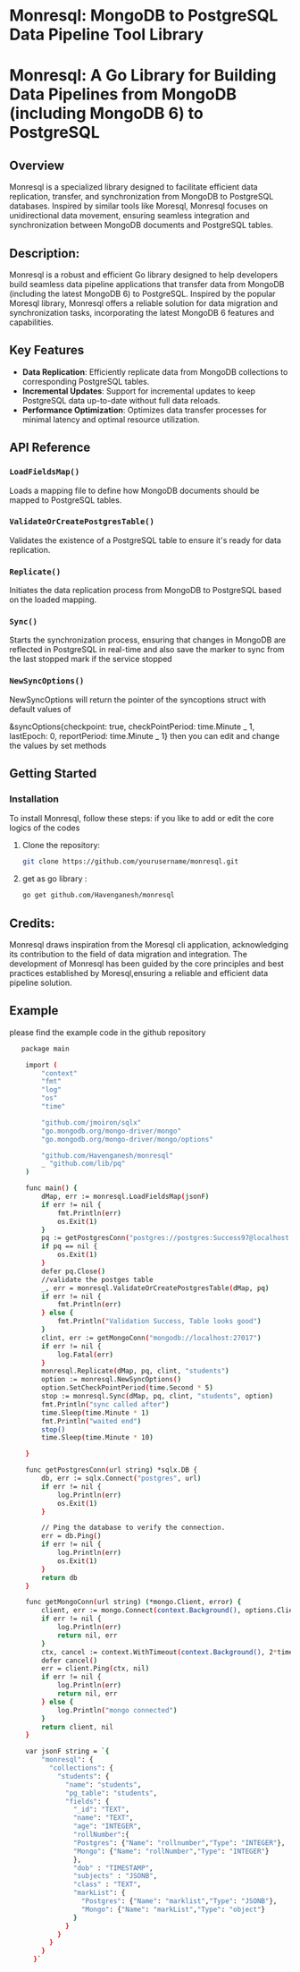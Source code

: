 # Monresql: MongoDB to PostgreSQL Data Pipeline Tool Library

# Monresql: A Go Library for Building Data Pipelines from MongoDB (including MongoDB 6) to PostgreSQL

## Overview

Monresql is a specialized library designed to facilitate efficient data replication, transfer, and synchronization from MongoDB to PostgreSQL databases. Inspired by similar tools like Moresql, Monresql focuses on unidirectional data movement, ensuring seamless integration and synchronization between MongoDB documents and PostgreSQL tables.

## Description:

Monresql is a robust and efficient Go library designed to help developers build seamless data pipeline applications that transfer data from MongoDB
(including the latest MongoDB 6) to PostgreSQL. Inspired by the popular Moresql library,
Monresql offers a reliable solution for data migration and synchronization tasks, incorporating the latest MongoDB 6 features and capabilities.

## Key Features

- **Data Replication**: Efficiently replicate data from MongoDB collections to corresponding PostgreSQL tables.
- **Incremental Updates**: Support for incremental updates to keep PostgreSQL data up-to-date without full data reloads.
- **Performance Optimization**: Optimizes data transfer processes for minimal latency and optimal resource utilization.

## API Reference

### `LoadFieldsMap()`

Loads a mapping file to define how MongoDB documents should be mapped to PostgreSQL tables.

### `ValidateOrCreatePostgresTable()`

Validates the existence of a PostgreSQL table to ensure it's ready for data replication.

### `Replicate()`

Initiates the data replication process from MongoDB to PostgreSQL based on the loaded mapping.

### `Sync()`

Starts the synchronization process, ensuring that changes in MongoDB are reflected in PostgreSQL in real-time and also save the marker to sync from the last stopped mark if the service stopped

### `NewSyncOptions()`

NewSyncOptions will return the pointer of the syncoptions struct with default values of

&syncOptions{checkpoint: true, checkPointPeriod: time.Minute _ 1, lastEpoch: 0, reportPeriod: time.Minute _ 1}
then you can edit and change the values by set methods

## Getting Started

### Installation

To install Monresql, follow these steps:
if you like to add or edit the core logics of the codes

1. Clone the repository:

   ```bash
   git clone https://github.com/yourusername/monresql.git

   ```

2. get as go library :
   ```bash
   go get github.com/Havenganesh/monresql
   ```

## Credits:

Monresql draws inspiration from the Moresql cli application, acknowledging its contribution to the field of data migration and integration.
The development of Monresql has been guided by the core principles and best practices established by Moresql,ensuring a reliable and efficient data pipeline solution.

## Example

please find the example code in the github repository

```bash
   package main

    import (
    	"context"
    	"fmt"
    	"log"
    	"os"
    	"time"

    	"github.com/jmoiron/sqlx"
    	"go.mongodb.org/mongo-driver/mongo"
    	"go.mongodb.org/mongo-driver/mongo/options"

    	"github.com/Havenganesh/monresql"
    	_ "github.com/lib/pq"
    )

    func main() {
    	dMap, err := monresql.LoadFieldsMap(jsonF)
    	if err != nil {
    		fmt.Println(err)
    		os.Exit(1)
    	}
    	pq := getPostgresConn("postgres://postgres:Success97@localhost:5432/monresql")
    	if pq == nil {
    		os.Exit(1)
    	}
    	defer pq.Close()
    	//validate the postges table
    	_, err = monresql.ValidateOrCreatePostgresTable(dMap, pq)
    	if err != nil {
    		fmt.Println(err)
    	} else {
    		fmt.Println("Validation Success, Table looks good")
    	}
    	clint, err := getMongoConn("mongodb://localhost:27017")
    	if err != nil {
    		log.Fatal(err)
    	}
    	monresql.Replicate(dMap, pq, clint, "students")
    	option := monresql.NewSyncOptions()
    	option.SetCheckPointPeriod(time.Second * 5)
    	stop := monresql.Sync(dMap, pq, clint, "students", option)
    	fmt.Println("sync called after")
    	time.Sleep(time.Minute * 1)
    	fmt.Println("waited end")
    	stop()
    	time.Sleep(time.Minute * 10)

    }

    func getPostgresConn(url string) *sqlx.DB {
    	db, err := sqlx.Connect("postgres", url)
    	if err != nil {
    		log.Println(err)
    		os.Exit(1)
    	}

    	// Ping the database to verify the connection.
    	err = db.Ping()
    	if err != nil {
    		log.Println(err)
    		os.Exit(1)
    	}
    	return db
    }

    func getMongoConn(url string) (*mongo.Client, error) {
    	client, err := mongo.Connect(context.Background(), options.Client().ApplyURI(url))
    	if err != nil {
    		log.Println(err)
    		return nil, err
    	}
    	ctx, cancel := context.WithTimeout(context.Background(), 2*time.Second)
    	defer cancel()
    	err = client.Ping(ctx, nil)
    	if err != nil {
    		log.Println(err)
    		return nil, err
    	} else {
    		log.Println("mongo connected")
    	}
    	return client, nil
    }

    var jsonF string = `{
    	"monresql": {
    	  "collections": {
    		"students": {
    		  "name": "students",
    		  "pg_table": "students",
    		  "fields": {
    			"_id": "TEXT",
    			"name": "TEXT",
    			"age": "INTEGER",
    			"rollNumber":{
    			"Postgres": {"Name": "rollnumber","Type": "INTEGER"},
    			"Mongo": {"Name": "rollNumber","Type": "INTEGER"}
    			},
    			"dob" : "TIMESTAMP",
    			"subjects" : "JSONB",
    			"class" : "TEXT",
    			"markList": {
    			  "Postgres": {"Name": "marklist","Type": "JSONB"},
    			  "Mongo": {"Name": "markList","Type": "object"}
    			}
    		  }
    		}
    	  }
    	}
      }`


```
